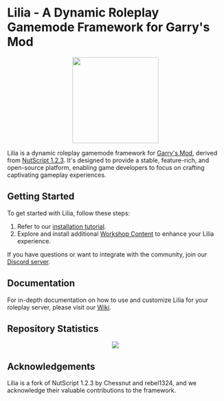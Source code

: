 # Lilia - A Dynamic Roleplay Gamemode Framework for Garry's Mod

<p align="center">
  <img src="https://i.imgur.com/2bByf9w.png" width="200">
</p>

Lilia is a dynamic roleplay gamemode framework for [Garry's Mod](https://gmod.facepunch.com/), derived from [NutScript 1.2.3](https://github.com/NutScript/NutScript). It's designed to provide a stable, feature-rich, and open-source platform, enabling game developers to focus on crafting captivating gameplay experiences.

## Getting Started

To get started with Lilia, follow these steps:

1. Refer to our [installation tutorial](https://github.com/bleonheart/Lilia/wiki/Core-%E2%80%90-Installation-Tutorial).
2. Explore and install additional [Workshop Content](https://steamcommunity.com/sharedfiles/filedetails/?id=2959728255) to enhance your Lilia experience.

If you have questions or want to integrate with the community, join our [Discord server](https://discord.gg/jjrhyeuzYV).

## Documentation

For in-depth documentation on how to use and customize Lilia for your roleplay server, please visit our [Wiki](https://github.com/bleonheart/Lilia/wiki).

## Repository Statistics

<p align="center">
  <img src="https://repobeats.axiom.co/api/embed/660cce650311f7194a70c7b65fb5e33506950da8.svg">
</p>

## Acknowledgements

Lilia is a fork of NutScript 1.2.3 by Chessnut and rebel1324, and we acknowledge their valuable contributions to the framework.

